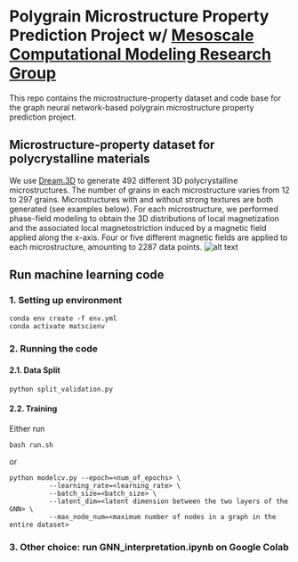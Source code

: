 # Polygrain Microstructure Property Prediction Project w/ [Mesoscale Computational Modeling Research Group](https://mesomod.weebly.com/datasets.html)

This repo contains the microstructure-property dataset and code base for the graph neural network-based polygrain microstructure property prediction project.

## Microstructure-property dataset for polycrystalline materials
We use [Dream.3D](http://dream3d.bluequartz.net/) to generate 492 different 3D polycrystalline microstructures. The number of grains in each microstructure varies from 12 to 297 grains. Microstructures with and without strong textures are both generated (see examples below). For each microstructure, we performed phase-field modeling to obtain the 3D distributions of local magnetization and the associated local magnetostriction induced by a magnetic field applied along the x-axis. Four or five different magnetic fields are applied to each microstructure, amounting to 2287 data points.
![alt text](https://github.com/mehmetfdemirel/microstructure/blob/master/microstructure.png)

## Run machine learning code

### 1. Setting up environment
```
conda env create -f env.yml
conda activate matscienv
```

### 2. Running the code

#### 2.1. Data Split
```
python split_validation.py
```

#### 2.2. Training
Either run  
```
bash run.sh
```
or  
```
python modelcv.py --epoch=<num_of_epochs> \
		  --learning_rate=<learning_rate> \
		  --batch_size=<batch_size> \
		  --latent_dim=<latent dimension between the two layers of the GNN> \
		  --max_node_num=<maximum number of nodes in a graph in the entire dataset>
```
### 3. Other choice: run GNN_interpretation.ipynb on Google Colab

